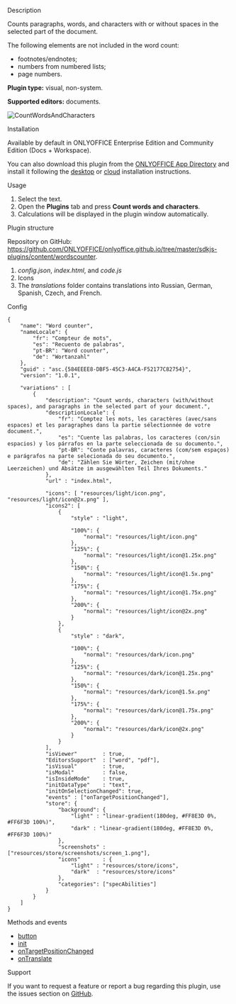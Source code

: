 Description

Counts paragraphs, words, and characters with or without spaces in the selected part of the document.

The following elements are not included in the word count:

* footnotes/endnotes;
* numbers from numbered lists;
* page numbers.

**Plugin type:** visual, non-system.

**Supported editors:** documents.

![CountWordsAndCharacters](/plugins/gifs/count-words-and-characters.gif)

Installation

Available by default in ONLYOFFICE Enterprise Edition and Community Edition (Docs + Workspace).

You can also download this plugin from the [ONLYOFFICE App Directory](https://www.onlyoffice.com/en/app-directory/word-counter) and install it following the [desktop](/plugin/installation/desktop) or [cloud](/plugin/installation/cloud) installation instructions.

Usage

1. Select the text.
2. Open the **Plugins** tab and press **Count words and characters**.
3. Calculations will be displayed in the plugin window automatically.

Plugin structure

Repository on GitHub: <https://github.com/ONLYOFFICE/onlyoffice.github.io/tree/master/sdkjs-plugins/content/wordscounter>.

1. *config.json*, *index.html*, and *code.js*
2. Icons
3. The *translations* folder contains translations into Russian, German, Spanish, Czech, and French.

Config

```
{
    "name": "Word counter",
    "nameLocale": {
        "fr": "Compteur de mots",
        "es": "Recuento de palabras",
        "pt-BR": "Word counter",
        "de": "Wortanzahl"
    },
    "guid" : "asc.{584EEEE8-DBF5-45C3-A4CA-F52177C82754}",
    "version": "1.0.1",

    "variations" : [
        {
            "description": "Count words, characters (with/without spaces), and paragraphs in the selected part of your document.",
            "descriptionLocale": {
                "fr": "Comptez les mots, les caractères (avec/sans espaces) et les paragraphes dans la partie sélectionnée de votre document.",
                "es": "Cuente las palabras, los caracteres (con/sin espacios) y los párrafos en la parte seleccionada de su documento.",
                "pt-BR": "Conte palavras, caracteres (com/sem espaços) e parágrafos na parte selecionada do seu documento.",
                "de": "Zählen Sie Wörter, Zeichen (mit/ohne Leerzeichen) und Absätze im ausgewählten Teil Ihres Dokuments."
            },
            "url" : "index.html",

            "icons": [ "resources/light/icon.png", "resources/light/icon@2x.png" ],
            "icons2": [
                {
                    "style" : "light",
                    
                    "100%": {
                        "normal": "resources/light/icon.png"
                    },
                    "125%": {
                        "normal": "resources/light/icon@1.25x.png"
                    },
                    "150%": {
                        "normal": "resources/light/icon@1.5x.png"
                    },
                    "175%": {
                        "normal": "resources/light/icon@1.75x.png"
                    },
                    "200%": {
                        "normal": "resources/light/icon@2x.png"
                    }
                },
                {
                    "style" : "dark",
                    
                    "100%": {
                        "normal": "resources/dark/icon.png"
                    },
                    "125%": {
                        "normal": "resources/dark/icon@1.25x.png"
                    },
                    "150%": {
                        "normal": "resources/dark/icon@1.5x.png"
                    },
                    "175%": {
                        "normal": "resources/dark/icon@1.75x.png"
                    },
                    "200%": {
                        "normal": "resources/dark/icon@2x.png"
                    }
                }
            ],
            "isViewer"        : true,
            "EditorsSupport"  : ["word", "pdf"],
            "isVisual"        : true,
            "isModal"         : false,
            "isInsideMode"    : true,
            "initDataType"    : "text",
            "initOnSelectionChanged": true,
            "events" : ["onTargetPositionChanged"],
            "store": {
                "background": {
                    "light" : "linear-gradient(180deg, #FF8E3D 0%, #FF6F3D 100%)",
                    "dark" : "linear-gradient(180deg, #FF8E3D 0%, #FF6F3D 100%)"
                },
                "screenshots" : ["resources/store/screenshots/screen_1.png"],
                "icons"       : {
                    "light" : "resources/store/icons",
                    "dark"  : "resources/store/icons"
                },
                "categories": ["specAbilities"]
            }
        }
    ]
}
```

Methods and events

* [button](/plugin/events/button)
* [init](/plugin/events/init)
* [onTargetPositionChanged](/plugin/events/ontargetpositionchanged)
* [onTranslate](/plugin/events/ontranslate)

Support

If you want to request a feature or report a bug regarding this plugin, use the issues section on [GitHub](https://github.com/ONLYOFFICE/onlyoffice.github.io/issues).

